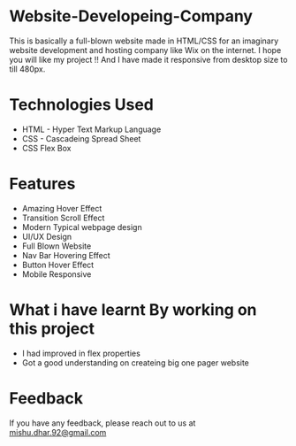 # Website-Developeing-Company
This is basically a full-blown website made in HTML/CSS for an imaginary website development and hosting company like Wix on the internet.
I hope you will like my project !! And I have made it responsive from desktop size to till 480px.


# Technologies Used
- HTML - Hyper Text Markup Language
- CSS - Cascadeing Spread Sheet
- CSS Flex Box
# Features
- Amazing Hover Effect
- Transition Scroll Effect
- Modern Typical webpage design
- UI/UX Design
- Full Blown Website
- Nav Bar Hovering Effect
- Button Hover Effect
- Mobile Responsive
# What i have learnt By working on this project
- I had improved in flex properties
- Got a good understanding on createing big one pager website

# Feedback
If you have any feedback, please reach out to us at mishu.dhar.92@gmail.com
